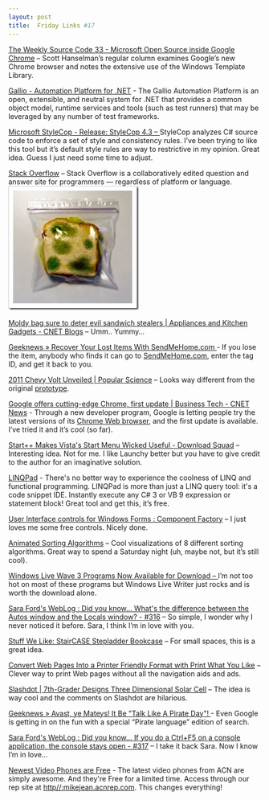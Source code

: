 ```yaml
---
layout: post
title:  Friday Links #17
---
```

[The Weekly Source Code 33 - Microsoft Open Source inside Google Chrome](http://www.hanselman.com/blog/TheWeeklySourceCode33MicrosoftOpenSourceInsideGoogleChrome.aspx) – Scott Hanselman’s regular column examines Google’s new Chrome browser and notes the extensive use of the Windows Template Library.

[Gallio - Automation Platform for .NET](http://www.gallio.org/) - The Gallio Automation Platform is an open, extensible, and neutral system for .NET that provides a common object model, runtime services and tools (such as test runners) that may be leveraged by any number of test frameworks.

[Microsoft StyleCop - Release: StyleCop 4.3 – ](http://code.msdn.microsoft.com/Release/ProjectReleases.aspx?ProjectName=sourceanalysis&ReleaseId=1425)StyleCop analyzes C# source code to enforce a set of style and consistency rules. I’ve been trying to like this tool but it’s default style rules are way to restrictive in my opinion. Great idea. Guess I just need some time to adjust.

[Stack Overflow](http://stackoverflow.com/) – Stack Overflow is a collaboratively edited question and answer site for programmers — regardless of platform or language.![image](/cdn/images/blog/FridayLinks17_10957/image.png)

[Moldy bag sure to deter evil sandwich stealers | Appliances and Kitchen Gadgets - CNET Blogs](http://blogs.cnet.com/8301-13553_1-10042096-32.html?part=rss&tag=feed&subj=AppliancesandKitchenGadgets) – Umm.. Yummy… 

[Geeknews » Recover Your Lost Items With SendMeHome.com ](http://www.geeknews.net/2008/09/16/recover-your-lost-items-with-sendmehomecom)- If you lose the item, anybody who finds it can go to [SendMeHome.com](http://www.sendmehome.com), enter the tag ID, and get it back to you.

[2011 Chevy Volt Unveiled | Popular Science](http://www.popsci.com/cars/article/2008-09/2011-chevy-volt-unveiled) – Looks way different from the original [prototype](http://en.wikipedia.org/wiki/Image:Chevrolet-Volt-DC.jpg).

[Google offers cutting-edge Chrome, first update | Business Tech - CNET News](http://news.cnet.com/8301-1001_3-10042670-92.html?part=rss&subj=news&tag=2547-1_3-0-5) - Through a new developer program, Google is letting people try the latest versions of its [Chrome Web browser](http://news.cnet.com/Meet-Chrome%2C-Googles-shiny-new-browser/2009-1032_3-6246210.html), and the first update is available. I’ve tried it and it’s cool (so far).

[Start++ Makes Vista's Start Menu Wicked Useful - Download Squad](http://www.downloadsquad.com/2008/09/16/start-makes-vistas-start-menu-wicked-useful/) – Interesting idea. Not for me. I like Launchy better but you have to give credit to the author for an imaginative solution.

[LINQPad](http://www.linqpad.net/) - There's no better way to experience the coolness of LINQ and functional programming. LINQPad is more than just a LINQ query tool: it's a code snippet IDE. Instantly execute any C# 3 or VB 9 expression or statement block! Great tool and get this, it’s free.

[User Interface controls for Windows Forms : Component Factory](http://www.componentfactory.com/landing_stackoverflow.php) – I just loves me some free controls. Nicely done.

[Animated Sorting Algorithms](http://vision.bc.edu/%7Edmartin/teaching/sorting/anim-html/all.html) – Cool visualizations of 8 different sorting algorithms. Great way to spend a Saturday night (uh, maybe not, but it’s still cool).

[Windows Live Wave 3 Programs Now Available for Download – ](http://www.labnol.org/software/download-windows-live-wave3-software/4575/)I’m not too hot on most of these programs but Windows Live Writer just rocks and is worth the download alone.

[Sara Ford's WebLog : Did you know... What's the difference between the Autos window and the Locals window? - #316](http://blogs.msdn.com/saraford/archive/2008/09/18/did-you-know-what-s-the-difference-between-the-autos-window-and-the-locals-window-316.aspx) – So simple, I wonder why I never noticed it before. Sara, I think I’m in love with you.

[Stuff We Like: StairCASE Stepladder Bookcase](http://lifehacker.com/5051198/staircase-stepladder-bookcase) – For small spaces, this is a great idea.

[Convert Web Pages Into a Printer Friendly Format with Print What You Like](http://www.labnol.org/internet/printer-friendly-websites-with-print-what-you-like/4596/) – Clever way to print Web pages without all the navigation aids and ads.

[Slashdot | 7th-Grader Designs Three Dimensional Solar Cell](http://hardware.slashdot.org/article.pl?sid=08/09/18/177238&from=rss) – The idea is way cool and the comments on Slashdot are hilarious.

[Geeknews » Avast, ye Mateys! It Be "Talk Like A Pirate Day"! ](http://www.geeknews.net/2008/09/18/avast-ye-mateys-it-be-talk-like-a-pirate-day)- Even Google is getting in on the fun with a special “Pirate language” edition of search.

[Sara Ford's WebLog : Did you know... If you do a Ctrl+F5 on a console application, the console stays open - #317](http://blogs.msdn.com/saraford/archive/2008/09/19/did-you-know-if-you-do-a-ctrl-f5-on-a-console-application-the-console-stays-open-317.aspx) – I take it back Sara. Now I know I’m in love…

[Newest Video Phones are Free](http://myacn.com) - The latest video phones from ACN are simply awesome. And they're Free for a limited time. Access through our rep site at [http//:mikejean.acnrep.com](http://mikejean.acnrep.com). This changes everything!
